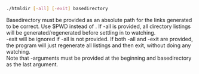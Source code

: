 ```bash
./htmldir [-all] [-exit] basedirectory
```
Basedirectory must be provided as an absolute path for the links generated to be correct. Use $PWD instead of .
If -all is provided, all directory listings will be generated/regenerated before settling in to watching.  
-exit will be ignored if -all is not provided. If both -all and -exit are provided, the program will just regenerate all listings and then exit, without doing any watching.  
Note that -arguments must be provided at the beginning and basedirectory as the last argument.
